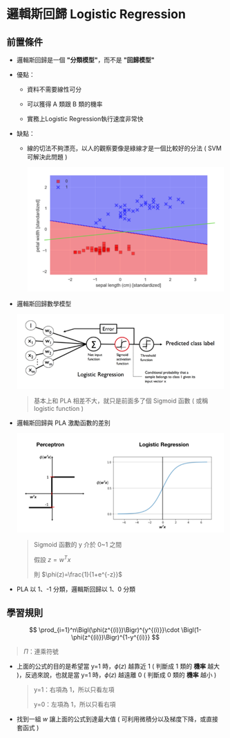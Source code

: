 # 邏輯斯回歸 Logistic Regression

## 前置條件

* 邏輯斯回歸是一個 **"分類模型"**，而不是 **"回歸模型"**

* 優點：
    
    * 資料不需要線性可分
    
    * 可以獲得 A 類跟 B 類的機率
    
    * 實務上Logistic Regression執行速度非常快

* 缺點：

    * 線的切法不夠漂亮，以人的觀察要像是綠線才是一個比較好的分法 ( SVM 可解決此問題 )
    
        ![](../../Static/Image/Ch1/Logicstic_perfect.png)

* 邏輯斯回歸數學模型
    
    ![](../../Static/Image/Ch1/Logicstic_math_module.png)

    > 基本上和 PLA 相差不大，就只是前面多了個 Sigmoid 函數 ( 或稱 logistic function )

* 邏輯斯回歸與 PLA 激勵函數的差別
    
    ![](../../Static/Image/Ch1/Logicstic_vs_PLA.png)

    > Sigmoid 函數的 y 介於 0~1 之間
    >
    > 假設 $z=w^Tx$
    >
    > 則 $\phi(z)=\frac{1}{1+e^{-z}}$

* PLA 以 1、-1 分類，邏輯斯回歸以 1、0 分類

## 學習規則

$$
\prod_{i=1}^n\Bigl(\phi(z^{(i)})\Bigr)^{y^{(i)}}\cdot \Bigl(1-\phi(z^{(i)})\Bigr)^{1-y^{(i)}}
$$
> $\Pi$：連乘符號

* 上面的公式的目的是希望當 y=1 時，$\phi(z)$ 越靠近 1 ( 判斷成 1 類的 **機率** 越大 )，反過來說，也就是當 y=1 時，$\phi(z)$ 越遠離 0 ( 判斷成 0 類的 **機率** 越小 )
    >
    > y=1：右項為 1，所以只看左項
    >
    > y=0：左項為 1，所以只看右項

* 找到一組 $w$ 讓上面的公式到達最大值 ( 可利用微積分以及梯度下降，或直接套函式 )
